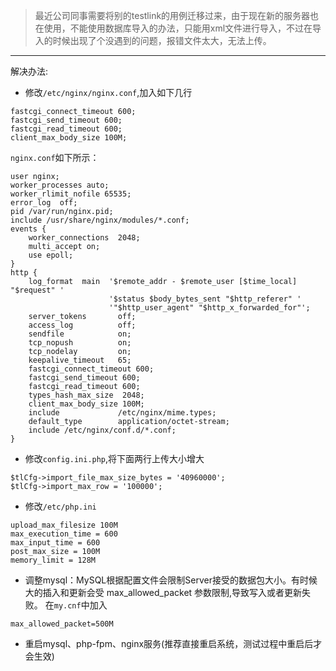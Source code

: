 
> 最近公司同事需要将别的testlink的用例迁移过来，由于现在新的服务器也在使用，不能使用数据库导入的办法，只能用xml文件进行导入，不过在导入的时候出现了个没遇到的问题，报错文件太大，无法上传。

----
解决办法:
 
* 修改`/etc/nginx/nginx.conf`,加入如下几行
```
fastcgi_connect_timeout 600;
fastcgi_send_timeout 600;
fastcgi_read_timeout 600;
client_max_body_size 100M;
```

 `nginx.conf`如下所示：

```
user nginx;
worker_processes auto;
worker_rlimit_nofile 65535;
error_log  off;
pid /var/run/nginx.pid;
include /usr/share/nginx/modules/*.conf;
events {
    worker_connections  2048;
    multi_accept on;
    use epoll;
}
http {
    log_format  main  '$remote_addr - $remote_user [$time_local] "$request" '
                      '$status $body_bytes_sent "$http_referer" '
                      '"$http_user_agent" "$http_x_forwarded_for"';
    server_tokens       off;
    access_log          off;
    sendfile            on;
    tcp_nopush          on;
    tcp_nodelay         on;
    keepalive_timeout   65;
    fastcgi_connect_timeout 600;
    fastcgi_send_timeout 600;
    fastcgi_read_timeout 600;
    types_hash_max_size  2048;
    client_max_body_size 100M;
    include             /etc/nginx/mime.types;
    default_type        application/octet-stream;
    include /etc/nginx/conf.d/*.conf;
}
```

* 修改`config.ini.php`,将下面两行上传大小增大
```
$tlCfg->import_file_max_size_bytes = '40960000';
$tlCfg->import_max_row = '100000'; 
```

* 修改`/etc/php.ini`
```
upload_max_filesize 100M
max_execution_time = 600
max_input_time = 600
post_max_size = 100M
memory_limit = 128M
```

* 调整mysql：MySQL根据配置文件会限制Server接受的数据包大小。有时候大的插入和更新会受 max_allowed_packet 参数限制,导致写入或者更新失败。 在`my.cnf`中加入

```
max_allowed_packet=500M
```

* 重启mysql、php-fpm、nginx服务(推荐直接重启系统，测试过程中重启后才会生效)